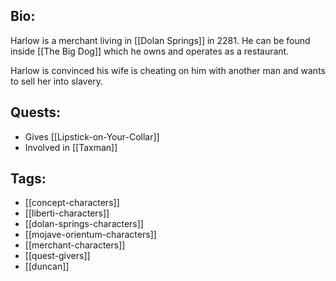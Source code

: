 ## Bio:

Harlow is a merchant living in [[Dolan Springs]] in 2281. He can be found inside [[The Big Dog]] which he owns and operates as a restaurant.

Harlow is convinced his wife is cheating on him with another man and wants to sell her into slavery.

## Quests:

- Gives [[Lipstick-on-Your-Collar]]
- Involved in [[Taxman]]

## Tags:

- [[concept-characters]]
- [[liberti-characters]]
- [[dolan-springs-characters]]
- [[mojave-orientum-characters]]
- [[merchant-characters]]
- [[quest-givers]]
- [[duncan]]